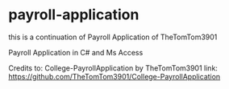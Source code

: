 # payroll-application
this is a continuation of Payroll Application of TheTomTom3901

Payroll Application in C# and Ms Access 

Credits to:
College-PayrollApplication by TheTomTom3901
link: https://github.com/TheTomTom3901/College-PayrollApplication
